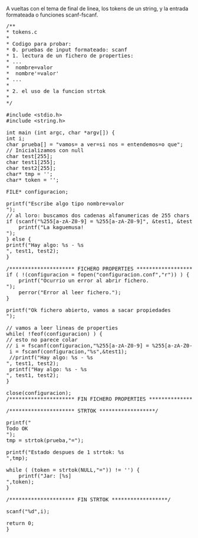 A vueltas con el tema de final de linea, los tokens de un string, y la entrada formateada o funciones scanf-fscanf.

<pre>
/**
* tokens.c
* 
* Codigo para probar: 
* 0. pruebas de input formateado: scanf
* 1. lectura de un fichero de properties: 
* ...
*  nombre=valor
*  nombre'=valor'
* ...
*
* 2. el uso de la funcion strtok
* 
*/

#include &lt;stdio.h&gt;
#include &lt;string.h&gt;

int main (int argc, char *argv[]) {
int i;
char prueba[] = "vamos= a ver=si nos = entendemos=o que";
// Inicializamos con null
char test[255]; 
char test1[255];
char test2[255];
char* tmp = ' ';
char* token = ' ';

FILE* configuracion;

printf("Escribe algo tipo nombre=valor
");
// al loro: buscamos dos cadenas alfanumericas de 255 chars separadas por un =
if (scanf("%255[a-zA-Z0-9] = %255[a-zA-Z0-9]", &test1, &test2) &lt; 2 ) {
    printf("La kaguemusa!
");
} else {
printf("Hay algo: %s - %s
", test1, test2);
}

/********************* FICHERO PROPERTIES ******************/
if ( !(configuracion = fopen("configuracion.conf","r")) ) {
    printf("Ocurrio un error al abrir fichero.
");
    perror("Error al leer fichero.");
}

printf("Ok fichero abierto, vamos a sacar propiedades
");

// vamos a leer lineas de properties
while( !feof(configuracion) ) {
// esto no parece colar
// i = fscanf(configuracion,"%255[a-zA-Z0-9] = %255[a-zA-Z0-9]", &test1, &test2);
 i = fscanf(configuracion,"%s",&test1);
 //printf("Hay algo: %s - %s
", test1, test2);
 printf("Hay algo: %s - %s
", test1, test2);
}

close(configuracion);
/********************* FIN FICHERO PROPERTIES ******************/

/********************* STRTOK ******************/

printf("
Todo OK
");
tmp = strtok(prueba,"=");

printf("Estado despues de 1 strtok: %s
",tmp);

while ( (token = strtok(NULL,"=")) != ' ') {
    printf("Jar: [%s]
",token);
}

/********************* FIN STRTOK ******************/

scanf("%d",i);

return 0;
}
</pre>